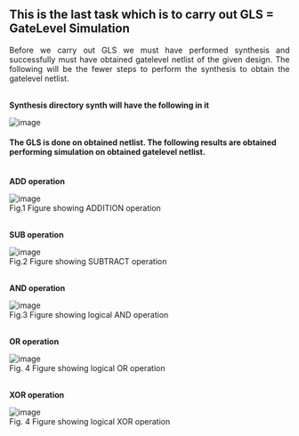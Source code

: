 ## This is the last task which is to carry out GLS = GateLevel Simulation

<p align="justify">Before we carry out GLS we must have performed synthesis and successfully must have obtained gatelevel netlist of the given design. The following will be the fewer steps to perform the synthesis to obtain the gatelevel netlist.</p>
  
<br><b>Synthesis directory synth will have the following in it</b>
  
![image](https://github.com/zakirhussaingit/vlsiriscv/assets/159747370/7842e457-3eec-40a0-bea4-7f37ae029760)
<br>
#### The GLS is done on obtained netlist. The following results are obtained performing simulation on obtained gatelevel netlist.
<br><b>ADD operation</b>
  
  ![image](https://github.com/zakirhussaingit/vlsiriscv/assets/159747370/03f88eda-6912-45b7-9430-ce62f15d8720)
  <br>Fig.1 Figure showing ADDITION operation
  
  <br><b>SUB operation</b><br>
    
  ![image](https://github.com/zakirhussaingit/vlsiriscv/assets/159747370/46df1590-a0d6-494a-b3f1-ae2ffce7889f)
  <br>Fig.2 Figure showing SUBTRACT operation
  
  <br><b>AND operation</b><br>
    
  ![image](https://github.com/zakirhussaingit/vlsiriscv/assets/159747370/4e5e718b-4747-4f6f-990c-6fec77c5822b)
  <br>Fig.3 Figure showing logical AND operation

  <br><b>OR operation</b><br>

![image](https://github.com/zakirhussaingit/vlsiriscv/assets/159747370/ac39fa6b-b5f8-4e8c-ad1d-ad0b04c3e021)
<br>Fig. 4 Figure showing logical OR operation

  <br><b>XOR operation</b><br>

![image](https://github.com/zakirhussaingit/vlsiriscv/assets/159747370/24fb7ffd-f313-4e12-ae16-d2b7c09f55f3)
<br>Fig. 4 Figure showing logical XOR operation

